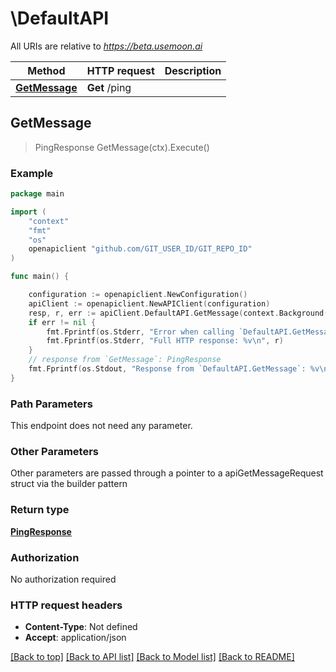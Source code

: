 # \DefaultAPI

All URIs are relative to _https://beta.usemoon.ai_

| Method                                     | HTTP request  | Description |
| ------------------------------------------ | ------------- | ----------- |
| [**GetMessage**](DefaultAPI.md#GetMessage) | **Get** /ping |             |

## GetMessage

> PingResponse GetMessage(ctx).Execute()

### Example

```go
package main

import (
	"context"
	"fmt"
	"os"
	openapiclient "github.com/GIT_USER_ID/GIT_REPO_ID"
)

func main() {

	configuration := openapiclient.NewConfiguration()
	apiClient := openapiclient.NewAPIClient(configuration)
	resp, r, err := apiClient.DefaultAPI.GetMessage(context.Background()).Execute()
	if err != nil {
		fmt.Fprintf(os.Stderr, "Error when calling `DefaultAPI.GetMessage``: %v\n", err)
		fmt.Fprintf(os.Stderr, "Full HTTP response: %v\n", r)
	}
	// response from `GetMessage`: PingResponse
	fmt.Fprintf(os.Stdout, "Response from `DefaultAPI.GetMessage`: %v\n", resp)
}
```

### Path Parameters

This endpoint does not need any parameter.

### Other Parameters

Other parameters are passed through a pointer to a apiGetMessageRequest struct via the builder pattern

### Return type

[**PingResponse**](PingResponse.md)

### Authorization

No authorization required

### HTTP request headers

* **Content-Type**: Not defined
* **Accept**: application/json

[\[Back to top\]](DefaultAPI.md) [\[Back to API list\]](./#documentation-for-api-endpoints) [\[Back to Model list\]](./#documentation-for-models) [\[Back to README\]](./)
